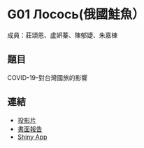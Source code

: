 G01 Лосось(俄國鮭魚）
======================

成員：莊頌恩、盧妍蓁、陳郁婕、朱嘉棟


## 題目

COVID-19-對台灣國旅的影響


## 連結

- [投影片](./G25_slides.pdf)
- [書面報告](./G25_report.pdf)  
- [Shiny App](https://trainerblade.shinyapps.io/R_group1_final_project/)
